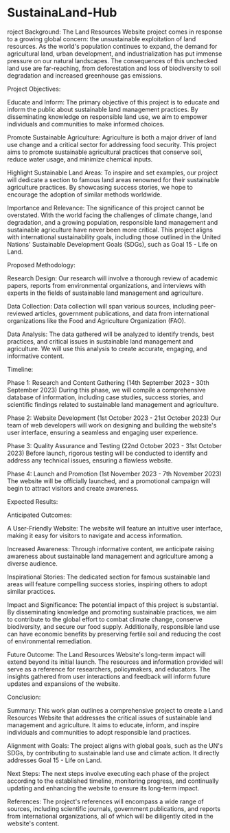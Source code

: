 # SustainaLand-Hub
roject Background: The Land Resources Website project comes in response to a growing global concern: the unsustainable exploitation of land resources. As the world's population continues to expand, the demand for agricultural land, urban development, and industrialization has put immense pressure on our natural landscapes. The consequences of this unchecked land use are far-reaching, from deforestation and loss of biodiversity to soil degradation and increased greenhouse gas emissions.

Project Objectives:

Educate and Inform: The primary objective of this project is to educate and inform the public about sustainable land management practices. By disseminating knowledge on responsible land use, we aim to empower individuals and communities to make informed choices.

Promote Sustainable Agriculture: Agriculture is both a major driver of land use change and a critical sector for addressing food security. This project aims to promote sustainable agricultural practices that conserve soil, reduce water usage, and minimize chemical inputs.

Highlight Sustainable Land Areas: To inspire and set examples, our project will dedicate a section to famous land areas renowned for their sustainable agriculture practices. By showcasing success stories, we hope to encourage the adoption of similar methods worldwide.

Importance and Relevance: The significance of this project cannot be overstated. With the world facing the challenges of climate change, land degradation, and a growing population, responsible land management and sustainable agriculture have never been more critical. This project aligns with international sustainability goals, including those outlined in the United Nations' Sustainable Development Goals (SDGs), such as Goal 15 - Life on Land.

Proposed Methodology:

Research Design: Our research will involve a thorough review of academic papers, reports from environmental organizations, and interviews with experts in the fields of sustainable land management and agriculture.

Data Collection: Data collection will span various sources, including peer-reviewed articles, government publications, and data from international organizations like the Food and Agriculture Organization (FAO).

Data Analysis: The data gathered will be analyzed to identify trends, best practices, and critical issues in sustainable land management and agriculture. We will use this analysis to create accurate, engaging, and informative content.

Timeline:

Phase 1: Research and Content Gathering (14th September 2023 - 30th September 2023)
During this phase, we will compile a comprehensive database of information, including case studies, success stories, and scientific findings related to sustainable land management and agriculture.

Phase 2: Website Development (1st October 2023 - 21st October 2023)
Our team of web developers will work on designing and building the website's user interface, ensuring a seamless and engaging user experience.

Phase 3: Quality Assurance and Testing (22nd October 2023 - 31st October 2023)
Before launch, rigorous testing will be conducted to identify and address any technical issues, ensuring a flawless website.

Phase 4: Launch and Promotion (1st November 2023 - 7th November 2023)
The website will be officially launched, and a promotional campaign will begin to attract visitors and create awareness.

Expected Results:

Anticipated Outcomes:

A User-Friendly Website: The website will feature an intuitive user interface, making it easy for visitors to navigate and access information.

Increased Awareness: Through informative content, we anticipate raising awareness about sustainable land management and agriculture among a diverse audience.

Inspirational Stories: The dedicated section for famous sustainable land areas will feature compelling success stories, inspiring others to adopt similar practices.

Impact and Significance: The potential impact of this project is substantial. By disseminating knowledge and promoting sustainable practices, we aim to contribute to the global effort to combat climate change, conserve biodiversity, and secure our food supply. Additionally, responsible land use can have economic benefits by preserving fertile soil and reducing the cost of environmental remediation.

Future Outcome: The Land Resources Website's long-term impact will extend beyond its initial launch. The resources and information provided will serve as a reference for researchers, policymakers, and educators. The insights gathered from user interactions and feedback will inform future updates and expansions of the website.

Conclusion:

Summary: This work plan outlines a comprehensive project to create a Land Resources Website that addresses the critical issues of sustainable land management and agriculture. It aims to educate, inform, and inspire individuals and communities to adopt responsible land practices.

Alignment with Goals: The project aligns with global goals, such as the UN's SDGs, by contributing to sustainable land use and climate action. It directly addresses Goal 15 - Life on Land.

Next Steps: The next steps involve executing each phase of the project according to the established timeline, monitoring progress, and continually updating and enhancing the website to ensure its long-term impact.

References: The project's references will encompass a wide range of sources, including scientific journals, government publications, and reports from international organizations, all of which will be diligently cited in the website's content.
